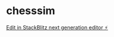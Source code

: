 # chesssim

[Edit in StackBlitz next generation editor ⚡️](https://stackblitz.com/~/github.com/drazpa/chesssim)